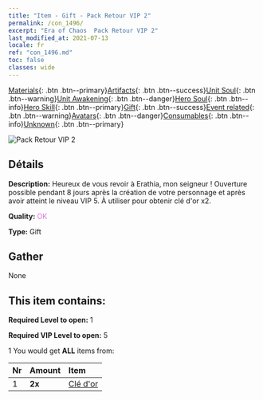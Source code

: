 ```yaml
---
title: "Item - Gift - Pack Retour VIP 2"
permalink: /con_1496/
excerpt: "Era of Chaos  Pack Retour VIP 2"
last_modified_at: 2021-07-13
locale: fr
ref: "con_1496.md"
toc: false
classes: wide
---
```

 [Materials](/ItemsFR/){: .btn .btn--primary}[Artifacts](/ItemsFR/Artifacts/){: .btn .btn--success}[Unit Soul](/ItemsFR/UnitSoul/){: .btn .btn--warning}[Unit Awakening](/ItemsFR/UnitAwakening/){: .btn .btn--danger}[Hero Soul](/ItemsFR/HeroSoul/){: .btn .btn--info}[Hero Skill](/ItemsFR/HeroSkill/){: .btn .btn--primary}[Gift](/ItemsFR/Gift/){: .btn .btn--success}[Event related](/ItemsFR/Events/){: .btn .btn--warning}[Avatars](/ItemsFR/Avatars/){: .btn .btn--danger}[Consumables](/ItemsFR/Consumables/){: .btn .btn--info}[Unknown](/ItemsFR/Unknown/){: .btn .btn--primary}

 ![Pack Retour VIP 2](/images/t/i_905001.png)

## Détails
 **Description:** Heureux de vous revoir à Erathia, mon seigneur ! Ouverture possible pendant 8 jours après la création de votre personnage et après avoir atteint le niveau VIP 5. À utiliser pour obtenir clé d'or x2.

 **Quality:** <span style="color: #DA70D6">OK</span>

 **Type:** Gift

## Gather

  None

## This item contains:

 **Required Level to open:** 1

 **Required VIP Level to open:** 5

 1 You would get **ALL** items  from:

  | Nr | Amount |     Item    |
  |:---|:-------|:------------|
  | 1 |  **2x** | [Clé d'or](/ItemsFR/con_783/) |  | 
